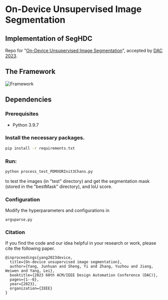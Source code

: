 # On-Device Unsupervised Image Segmentation

## Implementation of SegHDC

Repo for "[On-Device Unsupervised Image Segmentation](https://arxiv.org/abs/2303.12753)", accepted by [DAC 2023](https://www.dac.com/).

## The Framework
![Framework](./imgs/framework.png)

## Dependencies

### Prerequisites
- Python 3.9.7

### Install the necessary packages.
```bash
pip install -r requirements.txt
```

### Run:
```bash
python process_test_PDMXORInit3Chans.py 
```
to test the images (in "test" directory) and get the segmentation mask (stored in the "bestMask" directory), and IoU score. 

### Configuration
Modify the hyperparameters and configurations in 
```
arguparse.py
```

### Citation
If you find the code and our idea helpful in your research or work, please cite the following paper.

```
@inproceedings{yang2023device,
  title={On-device unsupervised image segmentation},
  author={Yang, Junhuan and Sheng, Yi and Zhang, Yuzhou and Jiang, Weiwen and Yang, Lei},
  booktitle={2023 60th ACM/IEEE Design Automation Conference (DAC)},
  pages={1--6},
  year={2023},
  organization={IEEE}
}
```